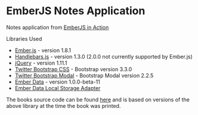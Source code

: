 # EmberJS Notes Application

Notes application from [EmberJS in Action](http://www.manning.com/skeie/)

Libraries Used

* [Ember.js](http://emberjs.com) - version 1.8.1
* [Handlebars.js](http://handlebarsjs.com/) - version 1.3.0 (2.0.0 not currently supported by Ember.js)
* [jQuery](http://jquery.com/) - version 1.11.1
* [Twitter Bootstrap CSS](http://getbootstrap.com/) - Bootstrap version 3.3.0
* [Twitter Bootstrap Modal](https://github.com/jschr/bootstrap-modal) - Bootstrap Modal version 2.2.5
* [Ember Data](http://emberjs.com/builds/#/beta) - version 1.0.0-beta-11
* [Ember Data Local Storage Adapter](https://raw.githubusercontent.com/rpflorence/ember-localstorage-adapter/master/localstorage_adapter.js)

The books source code can be found [here](https://github.com/joachimhs/Ember.js-in-Action-Source/tree/master/chapter1)
and is based on versions of the above library at the time the book was printed.